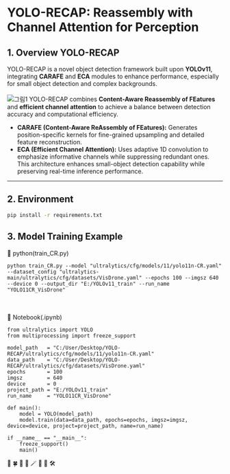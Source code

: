 # YOLO-RECAP: Reassembly with Channel Attention for Perception

## 1. Overview YOLO-RECAP
YOLO-RECAP is a novel object detection framework built upon **YOLOv11**, integrating **CARAFE** and **ECA** modules to enhance performance, especially for small object detection and complex backgrounds.
<br><br>
![그림1](https://github.com/user-attachments/assets/d9db2e55-4bb7-4fac-a25e-38529d3fc081)
YOLO-RECAP combines **Content-Aware Reassembly of FEatures** and **efficient channel attention** to achieve a balance between detection accuracy and computational efficiency.  
- **CARAFE (Content-Aware ReAssembly of FEatures):** Generates position-specific kernels for fine-grained upsampling and detailed feature reconstruction.  
- **ECA (Efficient Channel Attention):** Uses adaptive 1D convolution to emphasize informative channels while suppressing redundant ones.  
This architecture enhances small-object detection capability while preserving real-time inference performance.

---

## 2. Environment
```bash
pip install -r requirements.txt
```

## 3. Model Training Example
🚀 python(train_CR.py)
```
python train_CR.py --model "ultralytics/cfg/models/11/yolo11n-CR.yaml" --dataset_config "ultralytics-main/ultralytics/cfg/datasets/VisDrone.yaml" --epochs 100 --imgsz 640 --device 0 --output_dir "E:/YOLOv11_train" --run_name "YOLO11CR_VisDrone"
```   
<br><br>
🚀 Notebook(.ipynb)
```
from ultralytics import YOLO
from multiprocessing import freeze_support

model_path   = "C:/User/Desktop/YOLO-RECAP/ultralytics/cfg/models/11/yolo11n-CR.yaml"
data_path    = "C:/User/Desktop/YOLO-RECAP/ultralytics/cfg/datasets/VisDrone.yaml"
epochs       = 100
imgsz        = 640
device       = 0
project_path = "E:/YOLOv11_train"
run_name     = "YOLO11CR_VisDrone"

def main():
    model = YOLO(model_path)
    model.train(data=data_path, epochs=epochs, imgsz=imgsz, device=device, project=project_path, name=run_name)

if __name__ == "__main__":
    freeze_support()  
    main()
```
🌸 🍀 🌷 🧸 🪄 🦾 💪 🛠️
